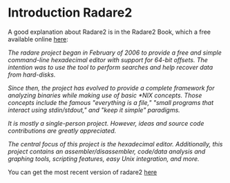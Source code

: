Introduction Radare2
====================

A good explanation about Radare2 is in the Radare2 Book, which a free available online [here](https://radare.gitbooks.io/radare2book/content/introduction/history.html):

_The radare project began in February of 2006 to provide a free and simple command-line hexadecimal editor with support for 64-bit offsets. The intention was to use the tool to perform searches and help recover data from hard-disks._  

_Since then, the project has evolved to provide a complete framework for analyzing binaries while making use of basic *NIX concepts. Those concepts include the famous "everything is a file," "small programs that interact using stdin/stdout," and "keep it simple" paradigms._  

_It is mostly a single-person project. However, ideas and source code contributions are greatly appreciated._  

_The central focus of this project is the hexadecimal editor. Additionally, this project contains an assembler/disassembler, code/data analysis and graphing tools, scripting features, easy Unix integration, and more._

You can get the most recent version of radare2 [here](http://radare.org/r/)

